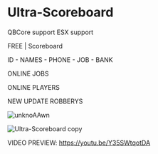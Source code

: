 # Ultra-Scoreboard

QBCore support
ESX support

FREE | Scoreboard
 
ID - NAMES - PHONE - JOB - BANK

ONLINE JOBS

ONLINE PLAYERS

NEW UPDATE ROBBERYS


![unknoAAwn](https://user-images.githubusercontent.com/86611932/192689145-d85d967e-447b-4ad6-bf76-ccc7b8599a64.png)
 
![Ultra-Scoreboard copy](https://user-images.githubusercontent.com/86611932/192123208-45075f71-9d85-4747-9223-b7de1d9941e9.png)


VIDEO PREVIEW:
https://youtu.be/Y35SWtqotDA

